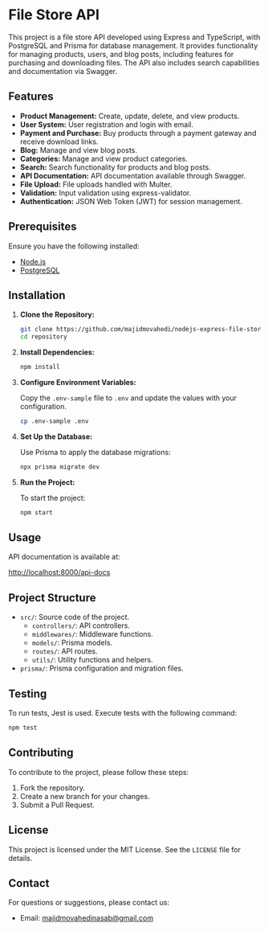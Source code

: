 # File Store API

This project is a file store API developed using Express and TypeScript, with PostgreSQL and Prisma for database management. It provides functionality for managing products, users, and blog posts, including features for purchasing and downloading files. The API also includes search capabilities and documentation via Swagger.

## Features

- **Product Management:** Create, update, delete, and view products.
- **User System:** User registration and login with email.
- **Payment and Purchase:** Buy products through a payment gateway and receive download links.
- **Blog:** Manage and view blog posts.
- **Categories:** Manage and view product categories.
- **Search:** Search functionality for products and blog posts.
- **API Documentation:** API documentation available through Swagger.
- **File Upload:** File uploads handled with Multer.
- **Validation:** Input validation using express-validator.
- **Authentication:** JSON Web Token (JWT) for session management.

## Prerequisites

Ensure you have the following installed:

- [Node.js](https://nodejs.org/)
- [PostgreSQL](https://www.postgresql.org/)

## Installation

1. **Clone the Repository:**

   ```bash
   git clone https://github.com/majidmovahedi/nodejs-express-file-store.git
   cd repository
   ```

2. **Install Dependencies:**

   ```bash
   npm install
   ```

3. **Configure Environment Variables:**

   Copy the `.env-sample` file to `.env` and update the values with your configuration.

   ```bash
   cp .env-sample .env
   ```

4. **Set Up the Database:**

   Use Prisma to apply the database migrations:

   ```bash
   npx prisma migrate dev
   ```

5. **Run the Project:**

   To start the project:

   ```bash
   npm start
   ```

## Usage

API documentation is available at:

[http://localhost:8000/api-docs](http://localhost:8000/api-docs)

## Project Structure

- `src/`: Source code of the project.
  - `controllers/`: API controllers.
  - `middlewares/`: Middleware functions.
  - `models/`: Prisma models.
  - `routes/`: API routes.
  - `utils/`: Utility functions and helpers.
- `prisma/`: Prisma configuration and migration files.

## Testing

To run tests, Jest is used. Execute tests with the following command:

```bash
npm test
```

## Contributing

To contribute to the project, please follow these steps:

1. Fork the repository.
2. Create a new branch for your changes.
3. Submit a Pull Request.

## License

This project is licensed under the MIT License. See the `LICENSE` file for details.

## Contact

For questions or suggestions, please contact us:

- Email: majidmovahedinasab@gmail.com
